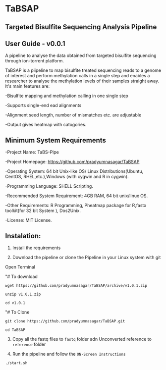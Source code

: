 # TaBSAP
## Targeted Bisulfite Sequencing Analysis Pipeline

## User Guide - v0.0.1
A pipeline to analyse the data obtained from targeted bisulfite sequencing through ion-torrent platform.


TaBSAP is a piipeline to map bisulfite treated sequencing reads to a genome of interest and perform methylation calls in a single step and enables a researcher to analyse the methylation levels of their samples straight away. It's main features are:


-Bisulfite mapping and methylation calling in one single step

-Supports single-end ead alignments

-Alignment seed length, number of mismatches etc. are adjustable

-Output gives heatmap with catogories.

## Minimum System Requirements

-Project Name: TaBS-Pipe


-Project Homepage: https://github.com/pradyumnasagar/TaBSAP


-Operating System: 64 bit Unix-like OS/ Linux Distributions(Ubuntu, CentOS, RHEL,etc.),Windows (with cygwin and R in cygwin).


-Programming Language: SHELL Scripting.


-Recommended System Requirement: 4GB RAM, 64 bit unix/linux OS.


-Other Requirements: R Programming, Pheatmap package for R,fastx toolkit(for 32 bit System ), Dos2Unix.


-License: MIT License.

## Instalation:

1) Install the requirements 


2) Download the pipeline or clone the Pipeline in your Linux system with git 


Open Terminal


"# To download

`wget https://github.com/pradyumnasagar/TaBSAP/archive/v1.0.1.zip`

`unzip v1.0.1.zip` 

`cd v1.0.1`

"# To Clone 

`git clone https://github.com/pradyumnasagar/TaBSAP.git`

`cd TaBSAP`

3) Copy all the fastq files to `fastq` folder adn Unconverted reference to `reference` folder

4) Run the pipeline and follow the `ON-Screen Instructions`

`./start.sh`
